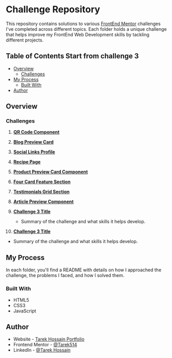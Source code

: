 # Challenge Repository

This repository contains solutions to various [FrontEnd Mentor](https://www.frontendmentor.io/home) challenges I've completed across different topics. Each folder holds a unique challenge that helps improve my FrontEnd Web Development skills by tackling different projects.

## Table of Contents Start from challenge 3

- [Overview](#overview)
  - [Challenges](#challenges)
- [My Process](#my-process)
  - [Built With](#built-with)
- [Author](#author)

## Overview

### Challenges

1. **[QR Code Component](https://tarek514.github.io/Frontend-Mentor-Challenge-1/)**

2. **[Blog Preview Card](https://tarek514.github.io/Frontend-Mentor-Challenge-2/)**

3. **[Social Links Profile](https://tarek514.github.io/Frontend-Mentor-Challenge-3/)**

4. **[Recipe Page](https://tarek514.github.io/Frontend-Mentor-Challenge-4/)**

5. **[Product Preview Card Component](https://tarek514.github.io/Frontend-Mentor-Challenge-5/)**

6. **[Four Card Feature Section](https://tarek514.github.io/Frontend-Mentor-Challenge-6/)**

7. **[Testimonials Grid Section](https://tarek514.github.io/Frontend-Mentor-Challenge-7/)**

8. **[Article Preview Component](https://tarek514.github.io/Frontend-Mentor-Challenge-8/)**

9. **[Challenge 3 Title](link-to-challenge)**
   - Summary of the challenge and what skills it helps develop.
10. **[Challenge 3 Title](link-to-challenge)**

- Summary of the challenge and what skills it helps develop.

## My Process

In each folder, you'll find a README with details on how I approached the challenge, the problems I faced, and how I solved them.

### Built With

- HTML5
- CSS3
- JavaScript

## Author

- Website - [Tarek Hossain Portfolio](https://my-portfolio-kappa-two-32.vercel.app/)
- Frontend Mentor - [@Tarek514](https://www.frontendmentor.io/profile/Tarek514)
- LinkedIn - [@Tarek Hossain](https://www.linkedin.com/in/tarek-hossain-95b573254/)
